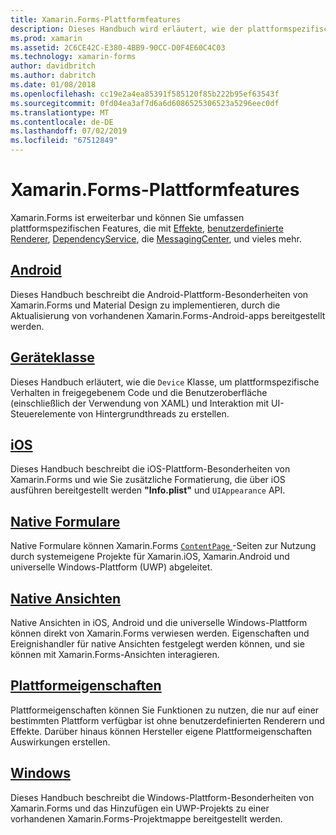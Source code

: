 ```yaml
---
title: Xamarin.Forms-Plattformfeatures
description: Dieses Handbuch wird erläutert, wie der plattformspezifischen Features in Xamarin.Forms-Anwendungen nutzen, indem mithilfe einer Vielzahl von Techniken.
ms.prod: xamarin
ms.assetid: 2C6CE42C-E380-4BB9-90CC-D0F4E60C4C03
ms.technology: xamarin-forms
author: davidbritch
ms.author: dabritch
ms.date: 01/08/2018
ms.openlocfilehash: cc19e2a4ea85391f585120f85b222b95ef63543f
ms.sourcegitcommit: 0fd04ea3af7d6a6d6086525306523a5296eec0df
ms.translationtype: MT
ms.contentlocale: de-DE
ms.lasthandoff: 07/02/2019
ms.locfileid: "67512849"
---
```

# <a name="xamarinforms-platform-features"></a>Xamarin.Forms-Plattformfeatures

Xamarin.Forms ist erweiterbar und können Sie umfassen plattformspezifischen Features, die mit [Effekte](~/xamarin-forms/app-fundamentals/effects/index.md), [benutzerdefinierte Renderer](~/xamarin-forms/app-fundamentals/custom-renderer/index.md), [DependencyService](~/xamarin-forms/app-fundamentals/dependency-service/index.md), die [MessagingCenter](~/xamarin-forms/app-fundamentals/messaging-center.md), und vieles mehr.

## <a name="androidandroidindexmd"></a>[Android](android/index.md)

Dieses Handbuch beschreibt die Android-Plattform-Besonderheiten von Xamarin.Forms und Material Design zu implementieren, durch die Aktualisierung von vorhandenen Xamarin.Forms-Android-apps bereitgestellt werden.

## <a name="device-classdevicemd"></a>[Geräteklasse](device.md)

Dieses Handbuch erläutert, wie die `Device` Klasse, um plattformspezifische Verhalten in freigegebenem Code und die Benutzeroberfläche (einschließlich der Verwendung von XAML) und Interaktion mit UI-Steuerelemente von Hintergrundthreads zu erstellen.

## <a name="iosiosindexmd"></a>[iOS](ios/index.md)

Dieses Handbuch beschreibt die iOS-Plattform-Besonderheiten von Xamarin.Forms und wie Sie zusätzliche Formatierung, die über iOS ausführen bereitgestellt werden **"Info.plist"** und `UIAppearance` API.

## <a name="native-formsnative-formsmd"></a>[Native Formulare](native-forms.md)

Native Formulare können Xamarin.Forms [ `ContentPage` ](xref:Xamarin.Forms.ContentPage)-Seiten zur Nutzung durch systemeigene Projekte für Xamarin.iOS, Xamarin.Android und universelle Windows-Plattform (UWP) abgeleitet.

## <a name="native-viewsnative-viewsindexmd"></a>[Native Ansichten](native-views/index.md)

Native Ansichten in iOS, Android und die universelle Windows-Plattform können direkt von Xamarin.Forms verwiesen werden. Eigenschaften und Ereignishandler für native Ansichten festgelegt werden können, und sie können mit Xamarin.Forms-Ansichten interagieren.

## <a name="platform-specificsplatform-specificsindexmd"></a>[Plattformeigenschaften](platform-specifics/index.md)

Plattformeigenschaften können Sie Funktionen zu nutzen, die nur auf einer bestimmten Plattform verfügbar ist ohne benutzerdefinierten Renderern und Effekte. Darüber hinaus können Hersteller eigene Plattformeigenschaften Auswirkungen erstellen.

## <a name="windowswindowsindexmd"></a>[Windows](windows/index.md)

Dieses Handbuch beschreibt die Windows-Plattform-Besonderheiten von Xamarin.Forms und das Hinzufügen ein UWP-Projekts zu einer vorhandenen Xamarin.Forms-Projektmappe bereitgestellt werden.
